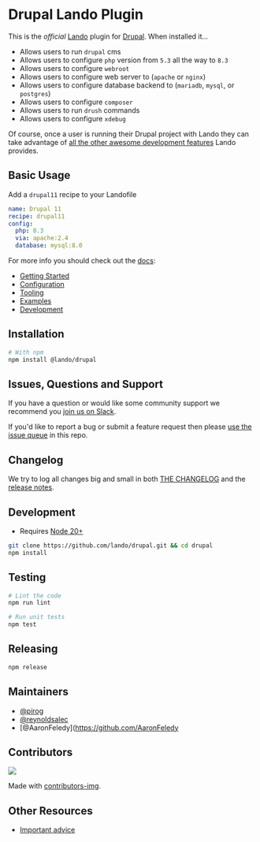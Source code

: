 # Drupal Lando Plugin

This is the _official_ [Lando](https://lando.dev) plugin for [Drupal](https://www.drupal.org/). When installed it...

* Allows users to run `drupal` cms
* Allows users to configure `php` version from `5.3` all the way to `8.3`
* Allows users to configure `webroot`
* Allows users to configure web server to (`apache` or `nginx`)
* Allows users to configure database backend to (`mariadb`, `mysql`, or `postgres`)
* Allows users to configure `composer`
* Allows users to run `drush` commands
* Allows users to configure `xdebug`

Of course, once a user is running their Drupal project with Lando they can take advantage of [all the other awesome development features](https://docs.lando.dev) Lando provides.

## Basic Usage

Add a `drupal11` recipe to your Landofile

```yaml
name: Drupal 11
recipe: drupal11
config:
  php: 8.3
  via: apache:2.4
  database: mysql:8.0
```

For more info you should check out the [docs](https://docs.lando.dev/drupal):

* [Getting Started](https://docs.lando.dev/drupal/getting-started.html)
* [Configuration](https://docs.lando.dev/drupal/config.html)
* [Tooling](https://docs.lando.dev/drupal/tooling.html)
* [Examples](https://github.com/lando/drupal/tree/main/examples)
* [Development](https://docs.lando.dev/drupal/development.html)

## Installation

```bash
# With npm
npm install @lando/drupal
```

## Issues, Questions and Support

If you have a question or would like some community support we recommend you [join us on Slack](https://launchpass.com/devwithlando).

If you'd like to report a bug or submit a feature request then please [use the issue queue](https://github.com/lando/drupal/issues/new/choose) in this repo.

## Changelog

We try to log all changes big and small in both [THE CHANGELOG](https://github.com/lando/drupal/blob/main/CHANGELOG.md) and the [release notes](https://github.com/lando/drupal/releases).


## Development

* Requires [Node 20+](https://nodejs.org/dist/latest-v20.x/)

```bash
git clone https://github.com/lando/drupal.git && cd drupal
npm install
```

## Testing

```bash
# Lint the code
npm run lint

# Run unit tests
npm test
```

## Releasing

```bash
npm release
```


## Maintainers

* [@pirog](https://github.com/pirog)
* [@reynoldsalec](https://github.com/reynoldsalec)
* [@AaronFeledy](https://github.com/AaronFeledy

## Contributors

<a href="https://github.com/lando/drupal/graphs/contributors">
  <img src="https://contrib.rocks/image?repo=lando/drupal" />
</a>

Made with [contributors-img](https://contrib.rocks).

## Other Resources

* [Important advice](https://www.youtube.com/watch?v=WA4iX5D9Z64)
